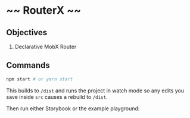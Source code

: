 # ~~ RouterX ~~

## Objectives

1. Declarative MobX Router

## Commands

```bash
npm start # or yarn start
```

This builds to `/dist` and runs the project in watch mode so any edits you save inside `src` causes a rebuild to `/dist`.

Then run either Storybook or the example playground:
